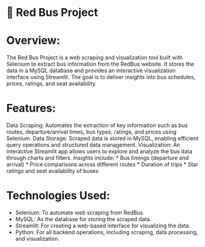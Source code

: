 # 🚌 Red Bus Project

# Overview:

The Red Bus Project is a web scraping and visualization tool built with Selenium to extract bus information from the RedBus website. It stores the data in a MySQL database and provides an interactive visualization interface using Streamlit. The goal is to deliver insights into bus schedules, prices, ratings, and seat availability.

# Features:

Data Scraping: Automates the extraction of key information such as bus routes, departure/arrival times, bus types, ratings, and prices using Selenium.
Data Storage: Scraped data is stored in MySQL, enabling efficient query operations and structured data management.
Visualization: An interactive Streamlit app allows users to explore and analyze the bus data through charts and filters. 
Insights include: 
      * Bus timings (departure and arrival)
      * Price comparisons across different routes
      * Duration of trips
      * Star ratings and seat availability of buses
      
# Technologies Used:

* Selenium: To automate web scraping from RedBus.
* MySQL: As the database for storing the scraped data.
* Streamlit: For creating a web-based interface for visualizing the data.
* Python: For all backend operations, including scraping, data processing, and visualization.
